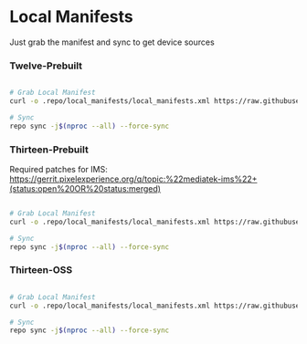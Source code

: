 # Local Manifests #
Just grab the manifest and sync to get device sources
### Twelve-Prebuilt ###

```bash

# Grab Local Manifest
curl -o .repo/local_manifests/local_manifests.xml https://raw.githubusercontent.com/yogurt-devs/local_manifests/main/twelve-prebuilt.xml --create-dirs

# Sync
repo sync -j$(nproc --all) --force-sync
```
### Thirteen-Prebuilt ###

Required patches for IMS: https://gerrit.pixelexperience.org/q/topic:%22mediatek-ims%22+(status:open%20OR%20status:merged)

```bash

# Grab Local Manifest
curl -o .repo/local_manifests/local_manifests.xml https://raw.githubusercontent.com/yogurt-devs/local_manifests/main/thirteen-prebuilt.xml --create-dirs

# Sync
repo sync -j$(nproc --all) --force-sync
```
### Thirteen-OSS ###

```bash

# Grab Local Manifest
curl -o .repo/local_manifests/local_manifests.xml https://raw.githubusercontent.com/yogurt-devs/local_manifests/main/thirteen.xml --create-dirs

# Sync
repo sync -j$(nproc --all) --force-sync
```
